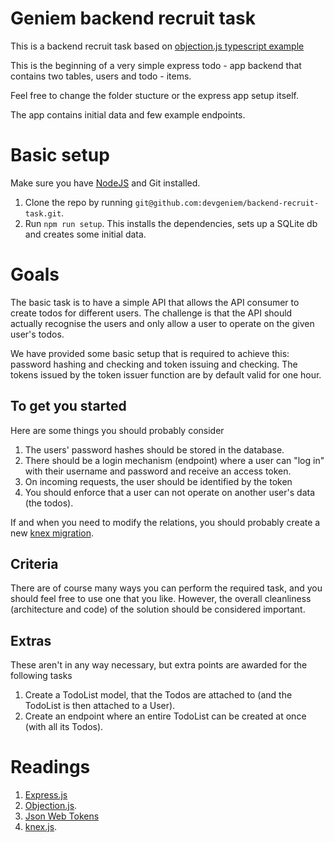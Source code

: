# Geniem backend recruit task

This is a backend recruit task based on [objection.js typescript example](https://github.com/Vincit/objection.js/tree/master/examples/express-ts)

This is the beginning of a very simple express todo - app backend that contains two tables, users and todo - items.

Feel free to change the folder stucture or the express app setup itself.

The app contains initial data and few example endpoints. 

# Basic setup

Make sure you have [NodeJS](https://nodejs.org/en/) and Git installed.

1. Clone the repo by running `git@github.com:devgeniem/backend-recruit-task.git`.
2. Run `npm run setup`. This installs the dependencies, sets up a SQLite db and creates some initial data.

# Goals

The basic task is to have a simple API that allows the API consumer to create todos for different users. The challenge is
that the API should actually recognise the users and only allow a user to operate on the given user's todos.

We have provided some basic setup that is required to achieve this: password hashing and checking and token issuing and checking.
The tokens issued by the token issuer function are by default valid for one hour.

## To get you started

Here are some things you should probably consider
1. The users' password hashes should be stored in the database.
1. There should be a login mechanism (endpoint) where a user can "log in" with their username and password and receive an access token.
1. On incoming requests, the user should be identified by the token
1. You should enforce that a user can not operate on another user's data (the todos).

If and when you need to modify the relations, you should probably create a new [knex migration](https://knexjs.org/#Migrations).

## Criteria
There are of course many ways you can perform the required task, and you should feel free to use one that you like. However,
the overall cleanliness (architecture and code) of the solution should be considered important.

## Extras

These aren't in any way necessary, but extra points are awarded for the following tasks

1. Create a TodoList model, that the Todos are attached to (and the TodoList is then attached to a User).
1. Create an endpoint where an entire TodoList can be created at once (with all its Todos).


# Readings

1. [Express.js](https://expressjs.com/)
1. [Objection.js](https://vincit.github.io/objection.js/).
1. [Json Web Tokens](jwt.io)
1. [knex.js](https://knexjs.org/).
